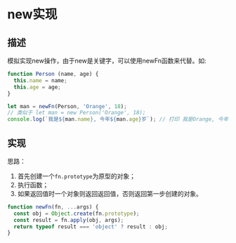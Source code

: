 # new实现 #

## 描述 ##

模拟实现new操作，由于new是关键字，可以使用newFn函数来代替。如:

```JavaScript
function Person (name, age) {
  this.name = name;
  this.age = age;
}

let man = newFn(Person, 'Orange', 18);
// 类似于 let man = new Person('Orange', 18);
console.log(`我是${man.name}, 今年${man.age}岁`); // 打印 我是Orange, 今年18岁
```

## 实现 ##

思路：

1. 首先创建一个`fn.prototype`为原型的对象；
2. 执行函数；
3. 如果返回值时一个对象则返回返回值，否则返回第一步创建的对象。

```JavaScript
function newFn(fn, ...args) {
  const obj = Object.create(fn.prototype);
  const result = fn.apply(obj, args);
  return typeof result === 'object' ? result : obj;
}
```

